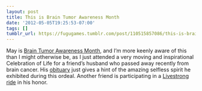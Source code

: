 ```yaml
---
layout: post
title: This is Brain Tumor Awareness Month
date: '2012-05-05T19:25:53-07:00'
tags: []
tumblr_url: https://fugugames.tumblr.com/post/110515857086/this-is-brain-tumor-awareness-month
---
```

May is [Brain Tumor Awareness Month](http://www.braintumor.org/get-involved/advocacy-public-policy/BTAM.html), and I’m more keenly aware of this than I might otherwise be, as I just attended a very moving and inspirational Celebration of Life for a friend’s husband who passed away recently from brain cancer. His [obituary](http://www.legacy.com/obituaries/orangecounty/obituary.aspx?n=gabriel-pace-mark&pid=157350111) just gives a hint of the amazing selfless spirit he exhibited during this ordeal. Another friend is participating in a [Livestrong ride](http://laf.livestrong.org/site/TR?px=1035632&pg=personal&fr_id=1182&et=WD1LeRf_iVY3bCDOeQum-w&s_tafId=1507) in his honor.

